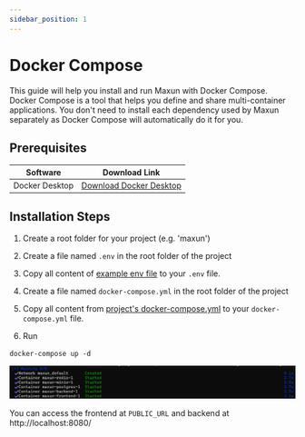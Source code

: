 ```yaml
---
sidebar_position: 1
---
```


# Docker Compose

This guide will help you install and run Maxun with Docker Compose. Docker Compose is a tool that helps you define and share multi-container applications. You don't need to install each dependency used by Maxun separately as Docker Compose will automatically do it for you.

## Prerequisites

| Software    | Download Link                                                                 |
|-------------|-------------------------------------------------------------------------------|
| Docker Desktop | [Download Docker Desktop](https://www.docker.com/products/docker-desktop/)                           |



## Installation Steps
1. Create a root folder for your project (e.g. 'maxun')
2. Create a file named `.env` in the root folder of the project
3. Copy all content of <a href="https://github.com/getmaxun/maxun/blob/master/ENVEXAMPLE">example env file</a> to your `.env` file.

4. Create a file named `docker-compose.yml` in the root folder of the project 
5. Copy all content from <a href="https://github.com/getmaxun/maxun/blob/develop/docker-compose.yml">project's docker-compose.yml</a> to your `docker-compose.yml` file.
6. Run

```
docker-compose up -d
```

![Docker Compose successful start](docker.png)

You can access the frontend at `PUBLIC_URL` and backend at http://localhost:8080/